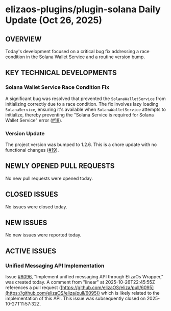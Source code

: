 # elizaos-plugins/plugin-solana Daily Update (Oct 26, 2025)
## OVERVIEW 
Today's development focused on a critical bug fix addressing a race condition in the Solana Wallet Service and a routine version bump.

## KEY TECHNICAL DEVELOPMENTS

### Solana Wallet Service Race Condition Fix
A significant bug was resolved that prevented the `SolanaWalletService` from initializing correctly due to a race condition. The fix involves lazy loading `SolanaService`, ensuring it's available when `SolanaWalletService` attempts to initialize, thereby preventing the "Solana Service is required for Solana Wallet Service" error ([#18](https://github.com/elizaos-plugins/plugin-solana/pull/18)).

### Version Update
The project version was bumped to 1.2.6. This is a chore update with no functional changes ([#19](https://github.com/elizaos-plugins/plugin-solana/pull/19)).

## NEWLY OPENED PULL REQUESTS
No new pull requests were opened today.

## CLOSED ISSUES
No issues were closed today.

## NEW ISSUES
No new issues were reported today.

## ACTIVE ISSUES
### Unified Messaging API Implementation
Issue [#6096](https://github.com/elizaos-plugins/plugin-solana/issues/6096), "Implement unified messaging API through ElizaOs Wrapper," was created today. A comment from "linear" at 2025-10-26T22:45:55Z references a pull request ([https://github.com/elizaOS/eliza/pull/6095](https://github.com/elizaOS/eliza/pull/6095)) which is likely related to the implementation of this API. This issue was subsequently closed on 2025-10-27T11:57:32Z.